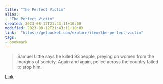 ```yaml
---
title: "The Perfect Victim"
alias:
- "The Perfect Victim"
created: 2023-08-12T21:43:11+10:00
modified: 2023-08-12T21:43:11+10:00
link:  "https://getpocket.com/explore/item/the-perfect-victim"
tags:
- bookmark
---
```


> Samuel Little says he killed 93 people, preying on women from the margins of society. Again and again, police across the country failed to stop him.

[Link](https://getpocket.com/explore/item/the-perfect-victim)